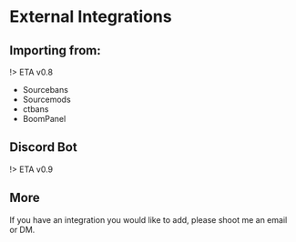 # External Integrations
## Importing from:

!> ETA v0.8

- Sourcebans
- Sourcemods
- ctbans
- BoomPanel

## Discord Bot

!> ETA v0.9


## More
If you have an integration you would like to add, please shoot me an email or DM.